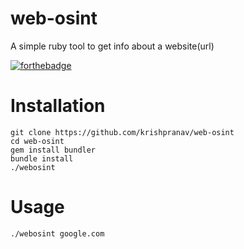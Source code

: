 # web-osint
A simple ruby tool to get info about a website(url)

[![forthebadge](https://forthebadge.com/images/badges/made-with-ruby.svg)](https://forthebadge.com)

# Installation
```
git clone https://github.com/krishpranav/web-osint
cd web-osint
gem install bundler
bundle install
./webosint
```

# Usage
```
./webosint google.com
```
